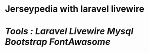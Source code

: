 <h1>Jerseypedia with laravel livewire<h1>

<i>Tools :</i>
<i>Laravel Livewire</i>
<i>Mysql</i>
<i>Bootstrap</i>
<i>FontAwasome</i>
